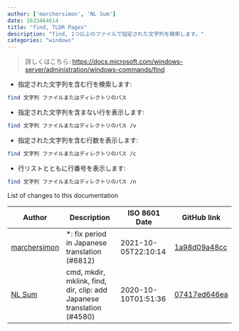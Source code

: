 ```yaml
---
author: ['marchersimon', 'NL Sum']
date: 1633464614
title: "find, TLDR Pages"
description: "find, 1つ以上のファイルで指定された文字列を検索します。"
categories: "windows"
---
```

> 詳しくはこちら: <https://docs.microsoft.com/windows-server/administration/windows-commands/find>

- 指定された文字列を含む行を検索します:

```bash
find 文字列 ファイルまたはディレクトリのパス
```

- 指定された文字列を含まない行を表示します:

```bash
find 文字列 ファイルまたはディレクトリのパス /v
```

- 指定された文字列を含む行数を表示します:

```bash
find 文字列 ファイルまたはディレクトリのパス /c
```

- 行リストとともに行番号を表示します:

```bash
find 文字列 ファイルまたはディレクトリのパス /n
```
List of changes to this documentation


Author | Description | ISO 8601 Date | GitHub link
------|-----|-----|-----
[marchersimon](mailto:50295997+marchersimon@users.noreply.github.com) | *: fix period in Japanese translation (#6812) | 2021-10-05T22:10:14 | [1a98d09a48cc](https://github.com/tldr-pages/tldr/commit/1a98d09a48ccebe878f44c0afe6f0f89e1ac3518)
[NL Sum](mailto:nlsum1@users.noreply.github.com) | cmd, mkdir, mklink, find, dir, clip: add Japanese translation (#4580) | 2020-10-10T01:51:36 | [07417ed646ea](https://github.com/tldr-pages/tldr/commit/07417ed646ea1e15c240e02ef226b80e2bc89376)

